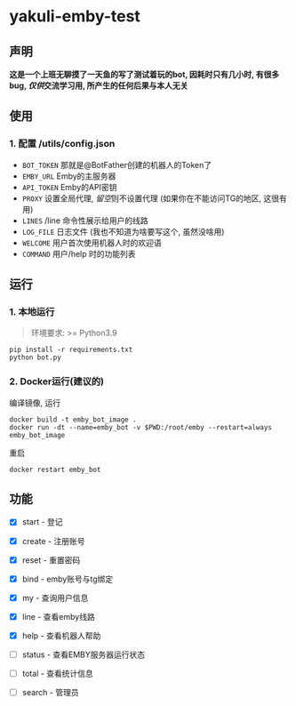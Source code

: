 # yakuli-emby-test

## 声明
**这是一个上班无聊摸了一天鱼的写了测试着玩的bot, 因耗时只有几小时, 有很多bug, *仅供*交流学习用, 所产生的任何后果与本人无关**

## 使用

### 1. 配置 /utils/config.json
  - `BOT_TOKEN` 那就是@BotFather创建的机器人的Token了
  - `EMBY_URL` Emby的主服务器
  - `API_TOKEN` Emby的API密钥
  - `PROXY` 设置全局代理, *留空*则不设置代理 (如果你在不能访问TG的地区, 这很有用)
  - `LINES` /line 命令性展示给用户的线路
  - `LOG_FILE` 日志文件 (我也不知道为啥要写这个, 虽然没啥用)
  - `WELCOME` 用户首次使用机器人时的欢迎语
  - `COMMAND` 用户/help 时的功能列表
## 运行

### 1. 本地运行
> 环境要求: >= Python3.9 
``` shell
pip install -r requirements.txt
python bot.py
```
### 2. Docker运行(建议的)
编译镜像, 运行
``` shell
docker build -t emby_bot_image .
docker run -dt --name=emby_bot -v $PWD:/root/emby --restart=always emby_bot_image
```
重启
``` shell
docker restart emby_bot
```
## 功能
- [x] start - 登记
- [x] create - 注册账号
- [x] reset - 重置密码
- [x] bind - emby账号与tg绑定
- [x] my - 查询用户信息
- [x] line - 查看emby线路
- [x] help - 查看机器人帮助
- [ ] status - 查看EMBY服务器运行状态
- [ ] total - 查看统计信息
- [ ] search - 管理员


